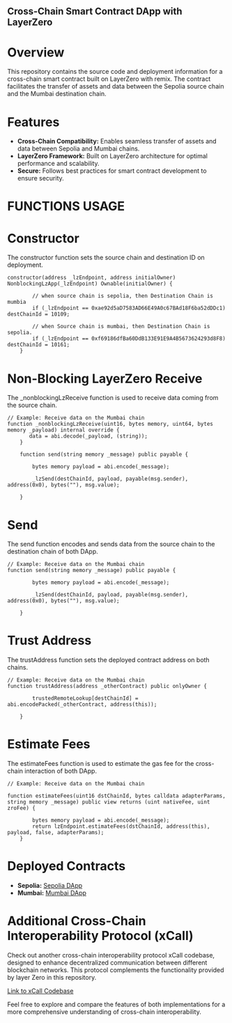 ## Cross-Chain Smart Contract DApp with LayerZero

# Overview

This repository contains the source code and deployment information for a cross-chain smart contract built on LayerZero with remix. The contract facilitates the transfer of assets and data between the Sepolia source chain and the Mumbai destination chain.

# Features

- **Cross-Chain Compatibility:** Enables seamless transfer of assets and data between Sepolia and Mumbai chains.
- **LayerZero Framework:** Built on LayerZero architecture for optimal performance and scalability.
- **Secure:** Follows best practices for smart contract development to ensure security.



# FUNCTIONS USAGE

# Constructor

The constructor function sets the source chain and destination ID on deployment.

```Solidity
constructor(address _lzEndpoint, address initialOwner) NonblockingLzApp(_lzEndpoint) Ownable(initialOwner) {

        // when source chain is sepolia, then Destination Chain is mumbia
        if (_lzEndpoint == 0xae92d5aD7583AD66E49A0c67BAd18F6ba52dDDc1) destChainId = 10109;
        
        // when Source chain is mumbai, then Destination Chain is sepolia.
        if (_lzEndpoint == 0xf69186dfBa60DdB133E91E9A4B5673624293d8F8) destChainId = 10161;   
    }
```


# Non-Blocking LayerZero Receive

The _nonblockingLzReceive function is used to receive data coming from the source chain.

```Solidity
// Example: Receive data on the Mumbai chain
function _nonblockingLzReceive(uint16, bytes memory, uint64, bytes memory _payload) internal override {
       data = abi.decode(_payload, (string));
    }

    function send(string memory _message) public payable {

        bytes memory payload = abi.encode(_message);

        _lzSend(destChainId, payload, payable(msg.sender), address(0x0), bytes(""), msg.value);
    
    }

```


# Send

The send function encodes and sends data from the source chain to the destination chain of both DApp.

```Solidity
// Example: Receive data on the Mumbai chain
function send(string memory _message) public payable {

        bytes memory payload = abi.encode(_message);

        _lzSend(destChainId, payload, payable(msg.sender), address(0x0), bytes(""), msg.value);
    
    }

```


# Trust Address

The trustAddress function sets the deployed contract address on both chains.

```Solidity
// Example: Receive data on the Mumbai chain
function trustAddress(address _otherContract) public onlyOwner {

        trustedRemoteLookup[destChainId] = abi.encodePacked(_otherContract, address(this));   

    }
```

# Estimate Fees

The estimateFees function is used to estimate the gas fee for the cross-chain interaction of both DApp.

```Solidity
// Example: Receive data on the Mumbai chain

function estimateFees(uint16 dstChainId, bytes calldata adapterParams, string memory _message) public view returns (uint nativeFee, uint zroFee) {

        bytes memory payload = abi.encode(_message);
        return lzEndpoint.estimateFees(dstChainId, address(this), payload, false, adapterParams);
    }
```


# Deployed Contracts

- **Sepolia:** [Sepolia DApp](https://sepolia.etherscan.io/tx/0x87eabcb7c393bdec9db64415a2758dc5a948fa2d1fd9d97c7f6bf2cef28c5007)
- **Mumbai:** [Mumbai DApp](https://mumbai.polygonscan.com/tx/0xd63bc9b3d885d81c6b553b0a34012b47d8844e80b27547f9a2c694097fddbf42)



# Additional Cross-Chain Interoperability Protocol (xCall)

Check out another cross-chain interoperability protocol xCall codebase, designed to enhance decentralized communication between different blockchain networks. This protocol complements the functionality provided by layer Zero in this repository.

[Link to xCall Codebase](https://github.com/KoxyG/xCall/tree/main)

Feel free to explore and compare the features of both implementations for a more comprehensive understanding of cross-chain interoperability.


